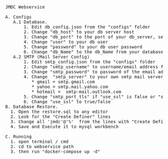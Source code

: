<pre>
JMDC Webservice

A. Configs
   A.1 Database.
       1. Edit db_config.json from the "configs" folder
       2. Change "db_host" to your db server host
       3. Change "db_port" to the port of your db_server, set it to 3306 for Default
       4. Change "user" to your db user
       5. Change "password" to your db user password
       6. Change "db_Name" to the db_Name from your database server
   A.2 SMTP (Mail Server Config)
       1. Edit smtp_config.json from the "configs" folder
       2. Change "smtp_username" to username/email address from your smtp server, for GMAIL or Hotmail or Yahoo, you must set it to email address instead of username
       3. Change "smtp_password" to password of the email address used
       4. Change  "smtp_server" to your own smtp mail server or any smtp server 
          * gmail = smtp.gmail.com
          * yahoo = smtp.mail.yahoo.com
          * hotmail =  smtp-mail.outlook.com
       5. Change "smtp_port_tls" if "use_ssl" is false or "smtp_port_ssl" if "use_ssl" is true default tls port is 587, default ssl port is 465
       6. Change "use_ssl" to true/false
B. Database Restore.
  1. Open the restore.sql to any editor
  2. Look for the "Create Definer" lines 
  3. Change all 'jmdc'@'%'  from the lines with "Create Definer" to your database user
  4. Save and Execute it to mysql workbench

C. Running
  1. open terminal / cmd 
  2. cd to webservice path
  3. then run "docker-compose up -d"
</pre>
       
